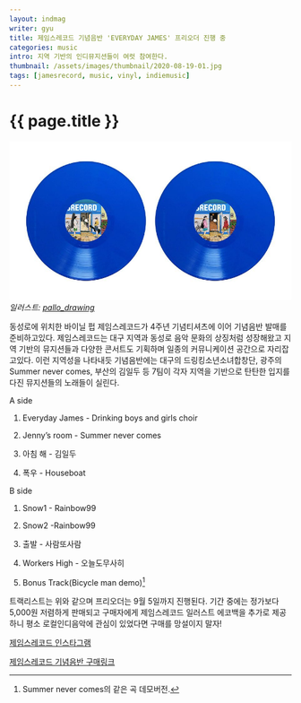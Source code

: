 ```yaml
---
layout: indmag
writer: gyu
title: 제임스레코드 기념음반 'EVERYDAY JAMES' 프리오더 진행 중
categories: music
intro: 지역 기반의 인디뮤지션들이 여럿 참여한다.
thumbnail: /assets/images/thumbnail/2020-08-19-01.jpg
tags: [jamesrecord, music, vinyl, indiemusic]
---
```

# {{ page.title }}

![제임스레코드 기념음반](/assets/images/post/2020-08-19-01-01.jpg)
*일러스트: [pallo_drawing](https://www.instagram.com/pallo_drawing/)*



동성로에 위치한 바이닐 펍 제임스레코드가 4주년 기념티셔츠에 이어 기념음반 발매를 준비하고있다. 제임스레코드는 대구 지역과 동성로 음악 문화의 상징처럼 성장해왔고 지역 기반의 뮤지션들과 다양한 콘서트도 기획하며 일종의 커뮤니케이션 공간으로 자리잡고있다. 이런 지역성을 나타내듯 기념음반에는 대구의 드링킹소년소녀합창단, 광주의 Summer never comes, 부산의 김일두 등 7팀이 각자 지역을 기반으로 탄탄한 입지를 다진 뮤지션들의 노래들이 실린다.



A side

1. Everyday James - Drinking boys and girls choir

2. Jenny’s room - Summer never comes

3. 아침 해 - 김일두

4. 폭우 - Houseboat



B side

1. Snow1 - Rainbow99

2. Snow2 -Rainbow99

3. 출발 - 사람또사람

4. Workers High - 오늘도무사히

5. Bonus Track(Bicycle man demo)[^*]

   

트랙리스트는 위와 같으며 프리오더는 9월 5일까지 진행된다. 기간 중에는 정가보다 5,000원 저렴하게 판매되고 구매자에게 제임스레코드 일러스트 에코백을 추가로 제공하니 평소 로컬인디음악에 관심이 있었다면 구매를 망설이지 말자!



[제임스레코드 인스타그램](https://www.instagram.com/jamesrecord/)

[제임스레코드 기념음반 구매링크](https://form.office.naver.com/form/responseView.cmd?formkey=NjI0MTlmOTgtMWI2Yi00NWM2LThmNjctOTMxYmMxOTY0NDk3&sourceId=urlshare)



[^*]: Summer never comes의 같은 곡 데모버전. 

